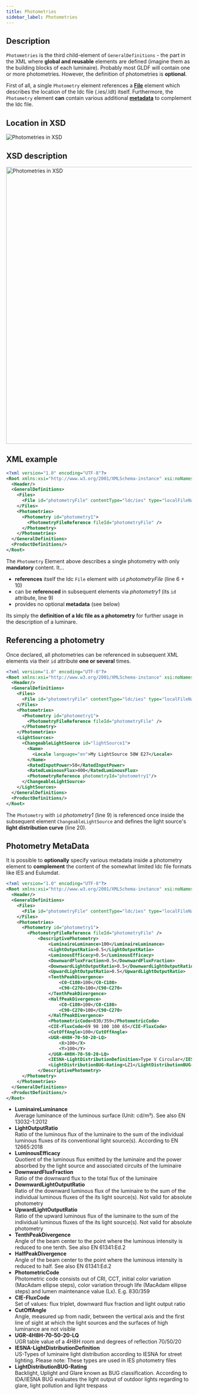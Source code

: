 ```yaml
---
title: Photometries
sidebar_label: Photometries
---
```


## Description

`Photometries` is the third child-element of `GeneralDefinitions` - the part in the XML where **global and reusable** elements are defined (imagine them as the building blocks of each luminaire). Probably most GLDF will contain one or more photometries. However, the definition of photometries is **optional**.

First of all, a single `Photometry` element references a [**File**](/docs/structure/files.md) element which describes the location of the ldc file (.ies/.ldt) itself. Furthermore, the `Photometry` element **can** contain various additional [**metadata**](#photometry-metadata) to complement the ldc file.

## Location in XSD

![Photometries in XSD](/img/docs/structure/photometries-hierarchy.webp)

## XSD description

<!-- markdownlint-disable-next-line -->
<img src="/img/docs/structure/photometries-xsd.webp" alt="Photometries in XSD" width="750" />

## XML example

```xml {8-12} showLineNumbers
<?xml version="1.0" encoding="UTF-8"?>
<Root xmlns:xsi="http://www.w3.org/2001/XMLSchema-instance" xsi:noNamespaceSchemaLocation="gldf.xsd">
  <Header/>
  <GeneralDefinitions>
    <Files>
      <File id="photometryFile" contentType="ldc/ies" type="localFileName">photometryFileName.ldt</File>
    </Files>
    <Photometries>
      <Photometry id="photometry1">
        <PhotometryFileReference fileId="photometryFile" />
      </Photometry>
    </Photometries>
  </GeneralDefinitions>
  <ProductDefinitions/>
</Root>
```

The `Photometry` Element above describes a single photometry with only **mandatory** content. It...

- **references** itself the ldc `File` element with `id` *photometryFile* (line 6 + 10)
- can be **referenced** in subsequent elements via *photometry1* (its `id` attribute, line 9)
- provides no optional **metadata** (see below)

Its simply the **definition of a ldc file as a photometry** for further usage in the description of a luminare.

## Referencing a photometry

Once declared, all photometries can be referenced in subsequent XML elements via their `id` attribute **one or several** times.

```xml  {9,20} showLineNumbers
<?xml version="1.0" encoding="UTF-8"?>
<Root xmlns:xsi="http://www.w3.org/2001/XMLSchema-instance" xsi:noNamespaceSchemaLocation="gldf.xsd">
  <Header/>
  <GeneralDefinitions>
    <Files>
      <File id="photometryFile" contentType="ldc/ies" type="localFileName">MyLightSource_50W-E27.ldt</File>
    </Files>
    <Photometries>
      <Photometry id="photometry1">
        <PhotometryFileReference fileId="photometryFile" />
      </Photometry>
    </Photometries>
    <LightSources>
      <ChangeableLightSource id="lightSource1">
        <Name>
          <Locale language="en">My LightSource 50W E27</Locale>
        </Name>
        <RatedInputPower>50</RatedInputPower>
        <RatedLuminousFlux>400</RatedLuminousFlux>
        <PhotometryReference photometryId="photometry1"/>
      </ChangeableLightSource>
    </LightSources>
  </GeneralDefinitions>
  <ProductDefinitions/>
</Root>
```

The `Photometry` with `id` *photometry1* (line 9) is referenced once inside the subsequent element `ChangeableLightSource` and defines the light source's **light distribution curve** (line 20).

## Photometry MetaData

It is possible to **optionally** specify various metadata inside a photometry element to **complement** the content of the somewhat limited ldc file formats like IES and Eulumdat.

```xml {11-35} showLineNumbers
<?xml version="1.0" encoding="UTF-8"?>
<Root xmlns:xsi="http://www.w3.org/2001/XMLSchema-instance" xsi:noNamespaceSchemaLocation="gldf.xsd">
  <Header/>
  <GeneralDefinitions>
    <Files>
      <File id="photometryFile" contentType="ldc/ies" type="localFileName">photometryFileName.ldt</File>
    </Files>
    <Photometries>
      <Photometry id="photometry1">
        <PhotometryFileReference fileId="photometryFile" />
            <DescriptivePhotometry>
                <LuminaireLuminance>100</LuminaireLuminance>
                <LightOutputRatio>0.5</LightOutputRatio>
                <LuminousEfficacy>0.5</LuminousEfficacy>
                <DownwardFluxFraction>0.5</DownwardFluxFraction>
                <DownwardLightOutputRatio>0.5</DownwardLightOutputRatio>
                <UpwardLightOutputRatio>0.5</UpwardLightOutputRatio>
                <TenthPeakDivergence>
                    <C0-C180>100</C0-C180>
                    <C90-C270>100</C90-C270>
                </TenthPeakDivergence>
                <HalfPeakDivergence>
                    <C0-C180>100</C0-C180>
                    <C90-C270>100</C90-C270>
                </HalfPeakDivergence>
                <PhotometricCode>830/359</PhotometricCode>
                <CIE-FluxCode>69 98 100 100 65</CIE-FluxCode>
                <CutOffAngle>100</CutOffAngle>
                <UGR-4H8H-70-50-20-LQ>
                    <X>100</X>
                    <Y>100</Y>
                </UGR-4H8H-70-50-20-LQ>
                <IESNA-LightDistributionDefinition>Type V Circular</IESNA-LightDistributionDefinition>
                <LightDistributionBUG-Rating>LZ1</LightDistributionBUG-Rating>
            </DescriptivePhotometry>
      </Photometry>
    </Photometries>
  </GeneralDefinitions>
  <ProductDefinitions/>
</Root>
```

- **LuminaireLuminance**  
  Average luminance of the luminous surface (Unit: cd/m²). See also EN 13032-1:2012
- **LightOutputRatio**  
  Ratio of the luminous flux of the luminaire to the sum of the individual luminous fluxes of its conventional light source(s). According to EN 12665:2018
- **LuminousEfficacy**  
  Quotient of the luminous flux emitted by the luminaire and the power absorbed by the light source and associated circuits of the luminaire
- **DownwardFluxFraction**  
  Ratio of the downward flux to the total flux of the luminaire
- **DownwardLightOutputRatio**  
  Ratio of the downward luminous flux of the luminaire to the sum of the individual luminous fluxes of the its light source(s). Not valid for absolute photometry
- **UpwardLightOutputRatio**  
  Ratio of the upward luminous flux of the luminaire to the sum of the individual luminous fluxes of the its light source(s). Not valid for absolute photometry
- **TenthPeakDivergence**  
  Angle of the beam center to the point where the luminous intensity is reduced to one tenth. See also EN 61341:Ed.2
- **HalfPeakDivergence**  
  Angle of the beam center to the point where the luminous intensity is reduced to half. See also EN 61341:Ed.2
- **PhotometricCode**  
  Photometric code consists out of CRI, CCT, initial color variation (MacAdam ellipse steps), color variation through life (MacAdam ellipse steps) and lumen maintenance value (Lx). E.g. 830/359
- **CIE-FluxCode**  
  Set of values: flux triplet, downward flux fraction and light output ratio
- **CutOffAngle**  
  Angle, measured up from nadir, between the vertical axis and the first line of sight at which the light sources and the surfaces of high luminance are not visible
- **UGR-4H8H-70-50-20-LQ**  
  UGR table value of a 4H8H room and degrees of reflection 70/50/20
- **IESNA-LightDistributionDefinition**  
  US-Types of luminaire light distribution according to IESNA for street lighting. Please note: These types are used in IES photometry files
- **LightDistributionBUG-Rating**  
  Backlight, Uplight and Glare known as BUG classification. According to IDA/IESNA BUG evaluates the light output of outdoor lights regarding to glare, light pollution and light trespass